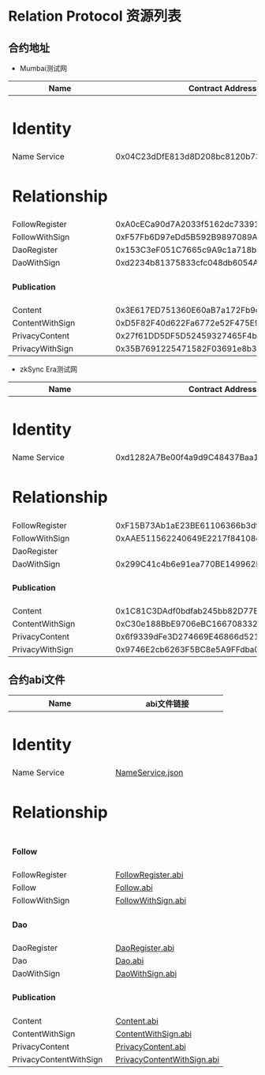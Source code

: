 # Relation Protocol 资源列表

## 合约地址

* Mumbai测试网

| Name                                   | Contract Address                           |
|----------------------------------------|--------------------------------------------|
| <h1><strong>Identity</strong></h1>     |                                            |
| Name Service                           | 0x04C23dDfE813d8D208bc8120b73F8EF30f423850 |
| <h1><strong>Relationship</strong></h1> |                                            |
| FollowRegister                         | 0xA0cECa90d7A2033f5162dc73391cdB72272456E7 |
| FollowWithSign                         | 0xF57Fb6D97eDd5B592B9897089AA324E6162bFAcc |
| DaoRegister                            | 0x153C3eF051C7665c9A9c1a718bF12bC8EE6b5115 |
| DaoWithSign                            | 0xd2234b81375833cfc048db6054A8c7458e193791 |
| <h4>Publication</h4>                   |                                            |
| Content                                | 0x3E617ED751360E60aB7a172Fb9d9222Ca9EF9338 |
| ContentWithSign                        | 0xD5F82F40d622Fa6772e52F475E9f6f8EFf9c0369 |
| PrivacyContent                         | 0x27f61DD5DF5D52459327465F4bD4df1913a69304 |
| PrivacyWithSign                        | 0x35B7691225471582F03691e8b3825C3359D3Ad22 |



* zkSync Era测试网

| Name                                   | Contract Address                           |
|----------------------------------------|--------------------------------------------|
| <h1><strong>Identity</strong></h1>     |                                            |
| Name Service                           | 0xd1282A7Be00f4a9d9C48437Baa1b0e78fD1F6566 |
| <h1><strong>Relationship</strong></h1> |                                            |
| FollowRegister                         | 0xF15B73Ab1aE23BE61106366b3df2bB4CeEbF82e0 |
| FollowWithSign                         | 0xAAE511562240649E2217f84108eFECaAd6f6793D |
| DaoRegister                            |                                            |
| DaoWithSign                            | 0x299C41c4b6e91ea770BE149962bE072B6A346E57 |
| <h4>Publication</h4>                   |                                            |
| Content                                | 0x1C81C3DAdf0bdfab245bb82D77E815d783d2C9F3 |
| ContentWithSign                        | 0xC30e188BbE9706eBC16670833246b0367C17Ce87 |
| PrivacyContent                         | 0x6f9339dFe3D274669E46866d521ABf09DC206Fb0 |
| PrivacyWithSign                        | 0x9746E2cb6263F5BC8e5A9FFdba08BBaf99260846 |


## 合约abi文件


| Name                                   | abi文件链接                                                          |
|----------------------------------------|------------------------------------------------------------------|
| <h1><strong>Identity</strong></h1>     |                                                                  |
| Name Service                           | [NameService.json](../abi/NameService.json)                      |
| <h1><strong>Relationship</strong></h1> |                                                                  |
| <h4>Follow</h4>                        |                                                                  |
| FollowRegister                         | [FollowRegister.abi](../abi/FollowRegister.json)                 |
| Follow                                 | [Follow.abi](../abi/Follow.json)                                 |
| FollowWithSign                         | [FollowWithSign.abi](../abi/FollowWithSign.json)                 |
| <h4>Dao</h4>                           |                                                                  |
| DaoRegister                            | [DaoRegister.abi](../abi/DaoRegister.json)                       |
| Dao                                    | [Dao.abi](../abi/Dao.json)                                       |
| DaoWithSign                            | [DaoWithSign.abi](../abi/DaoWithSign.json)                       |
| <h4>Publication</h4>                   |                                                                  |
| Content                                | [Content.abi](../abi/Content.json)                               |
| ContentWithSign                        | [ContentWithSign.abi](../abi/ContentWithSign.json)               |
| PrivacyContent                         | [PrivacyContent.abi](../abi/PrivacyContent.json)                 |
| PrivacyContentWithSign                 | [PrivacyContentWithSign.abi](../abi/PrivacyContentWithSign.json) |




